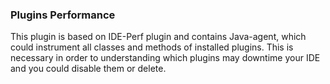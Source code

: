 ### Plugins Performance
This plugin is based on IDE-Perf plugin and contains Java-agent, which could instrument all classes and methods of installed plugins. 
This is necessary in order to understanding which plugins may downtime your IDE and you could disable them or delete.
